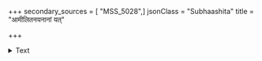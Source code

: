 +++
secondary_sources = [ "MSS_5028",]
jsonClass = "Subhaashita"
title = "आमीलितनयनानां यत्"

+++

<details><summary>Text</summary>

आमीलितनयनानां यत् सुरतरसोऽनुसंविदं कुरुते।  
मिथुनैर्मिथोऽवधारितम् अर्चितमिदमेव कामनिर्वहणम्॥
</details>
